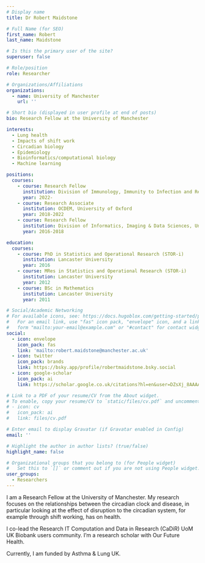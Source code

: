 ```yaml
---
# Display name
title: Dr Robert Maidstone

# Full Name (for SEO)
first_name: Robert
last_name: Maidstone

# Is this the primary user of the site?
superuser: false

# Role/position
role: Researcher

# Organizations/Affiliations
organizations:
  - name: University of Manchester
    url: ''

# Short bio (displayed in user profile at end of posts)
bio: Research Fellow at the University of Manchester

interests:
  - Lung health
  - Impacts of shift work
  - Circadian biology
  - Epidemiology
  - Bioinformatics/computational biology
  - Machine learning

positions:
  courses:
    - course: Research Fellow
      institution: Division of Immunology, Immunity to Infection and Respiratory Medicine, Division of University of Manchester
      year: 2022-
    - course: Research Associate
      institution: OCDEM, University of Oxford
      year: 2018-2022
    - course: Research Fellow
      institution: Division of Informatics, Imaging & Data Sciences, University of Manchester
      year: 2016-2018

education:
  courses:
    - course: PhD in Statistics and Operational Research (STOR-i)
      institution: Lancaster University
      year: 2016
    - course: MRes in Statistics and Operational Research (STOR-i)
      institution: Lancaster University
      year: 2012
    - course: BSc in Mathematics
      institution: Lancaster University
      year: 2011

# Social/Academic Networking
# For available icons, see: https://docs.hugoblox.com/getting-started/page-builder/#icons
#   For an email link, use "fas" icon pack, "envelope" icon, and a link in the
#   form "mailto:your-email@example.com" or "#contact" for contact widget.
social:
  - icon: envelope
    icon_pack: fas
    link: 'mailto:robert.maidstone@manchester.ac.uk'
  - icon: twitter
    icon_pack: brands
    link: https://bsky.app/profile/robertmaidstone.bsky.social
  - icon: google-scholar
    icon_pack: ai
    link: https://scholar.google.co.uk/citations?hl=en&user=DZsXj_8AAAAJ

# Link to a PDF of your resume/CV from the About widget.
# To enable, copy your resume/CV to `static/files/cv.pdf` and uncomment the lines below.
# - icon: cv
#   icon_pack: ai
#   link: files/cv.pdf

# Enter email to display Gravatar (if Gravatar enabled in Config)
email: ''

# Highlight the author in author lists? (true/false)
highlight_name: false

# Organizational groups that you belong to (for People widget)
#   Set this to `[]` or comment out if you are not using People widget.
user_groups:
  - Researchers
---
```


I am a Research Fellow at the University of Manchester. My research focuses on the relationships between the circadian clock and disease, in particular looking at the effect of disruption to the circadian system, for example through shift working, has on health.

I co-lead the Research IT Computation and Data in Research (CaDiR) UoM UK Biobank users community. I’m a research scholar with Our Future Health.

Currently, I am funded by Asthma & Lung UK.



